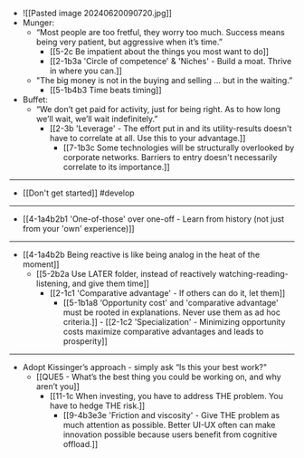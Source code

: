 - ![[Pasted image 20240620090720.jpg]]
- Munger:
  - “Most people are too fretful, they worry too much. Success means being very patient, but aggressive when it’s time.”
    - [[5-2c Be impatient about the things you most want to do]]
    - [[2-1b3a 'Circle of competence' & 'Niches' - Build a moat. Thrive in where you can.]]
  - "The big money is not in the buying and selling … but in the waiting.”
    - [[5-1b4b3 Time beats timing]]
- Buffet:
  - “We don’t get paid for activity, just for being right. As to how long we’ll wait, we’ll wait indefinitely.”
    - [[2-3b 'Leverage' - The effort put in and its utility-results doesn't have to correlate at all. Use this to your advantage.]]
      - [[7-1b3c Some technologies will be structurally overlooked by corporate networks. Barriers to entry doesn't necessarily correlate to its importance.]]
---
- [[Don't get started]] #develop
---
- [[4-1a4b2b1 'One-of-those' over one-off - Learn from history (not just from your 'own' experience)]]
---
- [[4-1a4b2b Being reactive is like being analog in the heat of the moment]]
  - [[5-2b2a Use LATER folder, instead of reactively watching-reading-listening, and give them time]]
    - [[2-1c1 'Comparative advantage' - If others can do it, let them]]
      - [[5-1b1a8 ‘Opportunity cost' and 'comparative advantage' must be rooted in explanations. Never use them as ad hoc criteria.]]
				- [[2-1c2 'Specialization' - Minimizing opportunity costs maximize comparative advantages and leads to prosperity]]
---
- Adopt Kissinger’s approach - simply ask “Is this your best work?"
  - [[QUE5 - What’s the best thing you could be working on, and why aren’t you]]
    - [[11-1c When investing, you have to address THE problem. You have to hedge THE risk.]]
      - [[9-4b3e3e 'Friction and viscosity' - Give THE problem as much attention as possible. Better UI-UX often can make innovation possible because users benefit from cognitive offload.]]
